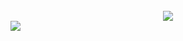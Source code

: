 <br>
<div align="center">
  <picture>
    <source 
      srcset="https://github-readme-stats.vercel.app/api?username=sle3pyy&show_icons=true&include_all_commits=true&count_private=true&theme=dark"
      media="(prefers-color-scheme: dark)"
    />
    <source
      srcset="https://github-readme-stats.vercel.app/api?username=sle3pyy&show_icons=true&include_all_commits=true&count_private=true"
      media="(prefers-color-scheme: light), (prefers-color-scheme: no-preference)"
    />
    <img src="https://github-readme-stats.vercel.app/api?username=sle3pyy&show_icons=true&include_all_commits=true&count_private=true" />
  </picture>
</div>  
<div>
  <picture height="150em" align="center">
    <source 
      srcset="https://github-readme-stats.vercel.app/api/top-langs/?username=sle3pyy&layout=compact&langs_count=8&theme=dark"
      media="(prefers-color-scheme: dark)"
    />
    <source
      srcset="https://github-readme-stats.vercel.app/api/top-langs/?username=sle3pyy&layout=compact&langs_count=8"
      media="(prefers-color-scheme: light), (prefers-color-scheme: no-preference)"
    />
    <img src="https://github-readme-stats.vercel.app/api/top-langs/?username=sle3pyy&layout=compact&langs_count=8" />
  </picture>
</div>
  
<div align="center">
<br>
<!--
**sle3pyy/sle3pyy** is a ✨ _special_ ✨ repository because its `README.md` (this file) appears on your GitHub profile.

Here are some ideas to get you started:

- 🔭 I’m currently working on ...
- 🌱 I’m currently learning ...
- 👯 I’m looking to collaborate on ...
- 🤔 I’m looking for help with ...
- 💬 Ask me about ...
- 📫 How to reach me: ...
- 😄 Pronouns: ...
- ⚡ Fun fact: ...
-->
